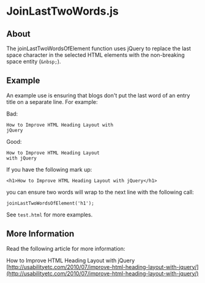 JoinLastTwoWords.js
===================

About
-----

The joinLastTwoWordsOfElement function uses jQuery to replace the last space character in the selected HTML elements with the non-breaking space entity (`&nbsp;`).

Example
-------

An example use is ensuring that blogs don't put the last word of an entry title on a separate line. For example:

Bad:

    How to Improve HTML Heading Layout with
    jQuery

Good:

    How to Improve HTML Heading Layout
    with jQuery

If you have the following mark up:

    <h1>How to Improve HTML Heading Layout with jQuery</h1>

you can ensure two words will wrap to the next line with the following call:

    joinLastTwoWordsOfElement('h1');

See `test.html` for more examples.

More Information
----------------

Read the following article for more information:

How to Improve HTML Heading Layout with jQuery
[http://usabilityetc.com/2010/07/improve-html-heading-layout-with-jquery/](http://usabilityetc.com/2010/07/improve-html-heading-layout-with-jquery/)